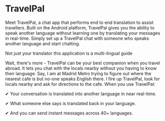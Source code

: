 # TravelPal

Meet TravelPal, a chat app that performs end to end translation to assist travellers. 
Built on the Android platform, TravelPal gives you the ability to speak another language without learning one by translating your messages in real-time.
 Simply set up a TravelPal chat with someone who speaks another language and start chatting.

Not just your translator  this application is a multi-lingual guide
 
Wait, there's more - TravelPal can be your best companion when you travel abroad. It lets you chat with the locals nearby without you having to know their language.
Say, I am at Madrid Metro trying to figure out where the nearest cafe is but no-one speaks English there. I fire up TravelPal, look for locals nearby and ask for directions to the cafe.
When you use TravelPal:

✔ Your conversation is translated into another language in near real-time. 

✔ What someone else says is translated back in your language. 

✔ And you can send instant messages across 40+ languages.


